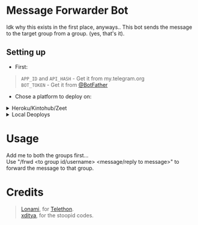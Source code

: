 # Message Forwarder Bot

Idk why this exists in the first place, anyways..
This bot sends the message to the target group from a group. (yes, that's it).

## Setting up 
* First:
> `APP_ID` and `API_HASH` - Get it from my.telegram.org   
> `BOT_TOKEN` - Get it from [@BotFather](https://t.me/BotFather)   
* Chose a platform to deploy on:
<details>
<summary>Heroku/Kintohub/Zeet</summary>
<br>
Add them to the environment vars.
</details>
<details>
<summary>Local Deoploys</summary>
<br>
Make a ".env" file in the root of the repo, like ".env.sample" and fill in the values.   
</details>

# Usage
Add me to both the groups first...   
Use "/frwd <to group id/username> <message/reply to message>" to forward the message to that group.

# Credits
> [Lonami](https://github.com/LonamiWebs), for [Telethon](https://github.com/LonamiWebs/Telethon).   
> [xditya](https://github.com/xditya), for the stoopid codes.